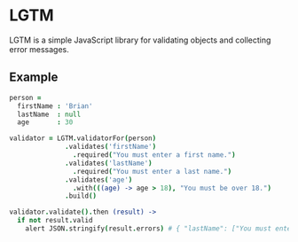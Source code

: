 # LGTM

LGTM is a simple JavaScript library for validating objects and collecting error messages.

## Example

```coffeescript
person =
  firstName : 'Brian'
  lastName  : null
  age       : 30

validator = LGTM.validatorFor(person)
              .validates('firstName')
                .required("You must enter a first name.")
              .validates('lastName')
                .required("You must enter a last name.")
              .validates('age')
                .with(((age) -> age > 18), "You must be over 18.")
              .build()

validator.validate().then (result) ->
  if not result.valid
    alert JSON.stringify(result.errors) # { "lastName": ["You must enter a last name."] }
```
